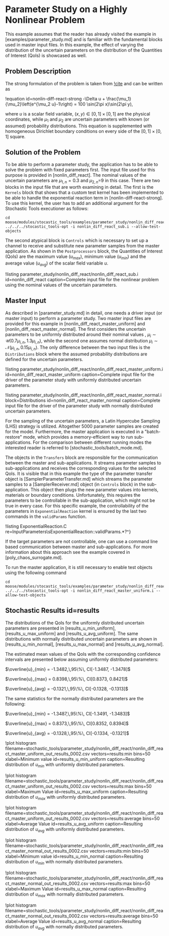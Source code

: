 # Parameter Study on a Highly Nonlinear Problem

This example assumes that the reader has already visited the example in [examples/parameter_study.md] and is familiar
with the fundamental blocks used in master input files.
In this example, the effect of varying the distribution of the uncertain
parameters on the distribution of the Quantities of Interest (QoIs) is showcased as well.   

## Problem Description

The strong formulation of the problem is taken from [!cite](chaturantabut2010nonlinear) and can be written as

!equation id=nonlin-diff-react-strong
-\Delta u + \frac{\mu_1}{\mu_2}\left(e^{\mu_2 u}-1\right) = 100 \sin(2\pi x)\sin(2\pi y),

where $u$ is a scalar field variable, $(x,y)\in[0,1]\times[0,1]$ are the physical coordinates,
while $\mu_1$ and $\mu_2$ are uncertain parameters with known (or assumed) probability distributions.
This equation is supplemented with homogeneous Dirichlet boundary conditions on every side
of the $[0,1]\times[0,1]$ square.

## Solution of the Problem

To be able to perform a parameter study, the application has to be able to solve the
problem with fixed parameters first. The input file used for this purpose is provided in [nonlin_diff_react].
The nominal values of the uncertain parameters are $\mu_{1,n}=0.3$ and $\mu_{2,n}$=9 in this case.
There are two blocks in the input file that are worth examining in detail.
The first is the `Kernels` block that shows that a custom test kernel has been implemented to be
able to handle the exponential reaction term in [nonlin-diff-react-strong].  
To use this kernel, the user has to add an additional argument for the
Stochastic Tools executioner as follows:

```
cd moose/modules/stocastic_tools/examples/parameter_study/nonlin_diff_react
../../../stocastic_tools-opt -i nonlin_diff_react_sub.i --allow-test-objects
```

The second atypical block is `Controls` which is necessary to set up a channel
to receive and substitute new parameter samples from the master application.
As shown in the `Postprocessors` block, the Quantities of Interest (QoIs) are the
maximum value ($u_{max}$), minimum value ($u_{min}$) and the average value ($u_{avg}$)
of the scalar field variable $u$.

!listing parameter_study/nonlin_diff_react/nonlin_diff_react_sub.i id=nonlin_diff_react
         caption=Complete input file for the nonlinear problem using the nominal values of the uncertain parameters.

## Master Input

As described in [parameter_study.md] in detail, one needs a driver input (or master input)
to perform a parameter study.
Two master input files are provided for this example in [nonlin_diff_react_master_uniform]
and [nonlin_diff_react_master_normal]. The first considers the uncertain parameters to be
uniformly distributed around their nominal values
, $\mu_i\sim\mathcal{U} (0.7\mu_{i,n},1.3\mu_{i,n})$, while the second one assumes normal
distribution $\mu_i\sim\mathcal{N} (\mu_{i,n},0.15\mu_{i,n})$.
The only difference between the two input files is the `Distributions` block where the
assumed probability distributions are defined for the uncertain parameters.

!listing parameter_study/nonlin_diff_react/nonlin_diff_react_master_uniform.i id=nonlin_diff_react_master_uniform
         caption=Complete input file for the driver of the parameter study with uniformly distributed uncertain parameters.

!listing parameter_study/nonlin_diff_react/nonlin_diff_react_master_normal.i block=Distributions id=nonlin_diff_react_master_normal
         caption=Complete input file for the driver of the parameter study with normally distributed uncertain parameters.

For the sampling of the uncertain parameters, a Latin Hypercube Sampling (LHS) strategy is utilized.
Altogether 5000 parameter samples are created for the model.
Furthermore, the master application is executed in a "batch-restore" mode, which provides a memory-efficient
way to run sub-applications. For the comparison between different running modes
the interested reader is referred to [stochastic_tools/batch_mode.md].

The objects in the `Transfers` block are responsible for the communication between the
master and sub-applications. It streams parameter samples to sub-applications and
receives the corresponding values for the selected QoIs.
It is visible that in this example the type of the parameter transfer object is
[SamplerParameterTransfer.md] which streams the parameter samples to a [SamplerReceiver.md]
object (in `Controls` block) in the sub-application. This object then plugs the
new parameter values into kernels, materials or boundary conditions.
Unfortunately, this requires the parameters to be controllable in the sub-application,
which might not be true in every case.
For this specific example, the controllability of the parameters in `ExponentialReaction` kernel
is ensured by the last two commands in the `validParams` function.

!listing ExponentialReaction.C re=InputParameters\sExponentialReaction::validParams.*?^}

If the target parameters are not controllable, one can use a command line based communication
between master and sub-applications. For more information about this approach see the example
covered in [poly_chaos_surrogate.md].

To run the master application, it is still necessary to enable test objects using the following
command

```
cd moose/modules/stocastic_tools/examples/parameter_study/nonlin_diff_react
../../../stocastic_tools-opt -i nonlin_diff_react_master_uniform.i --allow-test-objects
```


## Stochastic Results id=results

The distributions of the QoIs for the uniformly distributed uncertain parameters are
presented in [results_u_min_uniform], [results_u_max_uniform] and [results_u_avg_uniform].
The same distributions with normally distributed uncertain parameters are shown in
[results_u_min_normal], [results_u_max_normal] and [results_u_avg_normal].

The estimated mean values of the QoIs with the corresponding confidence intervals
are presented below assuming uniformly distributed parameters:

$\overline{u}_{min} = -1.3482,\,95\%\, CI[-1.3487, -1.3478]$

$\overline{u}_{max} = 0.8398,\,95\%\, CI[0.8373, 0.8421]$

$\overline{u}_{avg} = -0.1321,\,95\%\, CI[-0.1328, -0.1313]$

The same statistics for the normally distributed parameters are the following:

$\overline{u}_{min} = -1.3487,\,95\%\, CI[-1.3491, -1.3483]$

$\overline{u}_{max} = 0.8373,\,95\%\, CI[0.8352, 0.8394]$

$\overline{u}_{avg} = -0.1328,\,95\%\, CI[-0.1334, -0.1321]$

!plot histogram filename=stochastic_tools/parameter_study/nonlin_diff_react/nonlin_diff_react_master_uniform_out_results_0002.csv
                vectors=results:min
                bins=50
                xlabel=Minimum value
                id=results_u_min_uniform
                caption=Resulting distribution of $u_{min}$ with uniformly distributed parameters.


!plot histogram filename=stochastic_tools/parameter_study/nonlin_diff_react/nonlin_diff_react_master_uniform_out_results_0002.csv
                vectors=results:max
                bins=50
                xlabel=Maximum Value
                id=results_u_max_uniform
                caption=Resulting distribution of $u_{max}$ with uniformly distributed parameters.


!plot histogram filename=stochastic_tools/parameter_study/nonlin_diff_react/nonlin_diff_react_master_uniform_out_results_0002.csv
                vectors=results:average
                bins=50
                xlabel=Average Value
                id=results_u_avg_uniform
                caption=Resulting distribution of $u_{avg}$ with uniformly distributed parameters.

!plot histogram filename=stochastic_tools/parameter_study/nonlin_diff_react/nonlin_diff_react_master_normal_out_results_0002.csv
                vectors=results:min
                bins=50
                xlabel=Minimum value
                id=results_u_min_normal
                caption=Resulting distribution of $u_{min}$ with normally distributed parameters.


!plot histogram filename=stochastic_tools/parameter_study/nonlin_diff_react/nonlin_diff_react_master_normal_out_results_0002.csv
                vectors=results:max
                bins=50
                xlabel=Maximum Value
                id=results_u_max_normal
                caption=Resulting distribution of $u_{max}$ with normally distributed parameters.


!plot histogram filename=stochastic_tools/parameter_study/nonlin_diff_react/nonlin_diff_react_master_normal_out_results_0002.csv
                vectors=results:average
                bins=50
                xlabel=Average Value
                id=results_u_avg_normal
                caption=Resulting distribution of $u_{avg}$ with normally distributed parameters.
